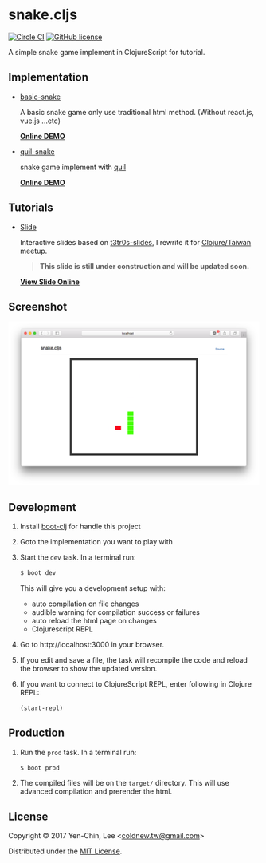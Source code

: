 # snake.cljs
[![Circle CI](https://circleci.com/gh/coldnew/snake.cljs.svg?style=svg)](https://circleci.com/gh/coldnew/snake.cljs)
[![GitHub license](https://img.shields.io/badge/license-MIT-blue.svg)](https://raw.githubusercontent.com/coldnew/snake.cljs/master/LICENSE)

A simple snake game implement in ClojureScript for tutorial.

## Implementation

- [basic-snake](https://github.com/coldnew/snake.cljs/tree/master/basic-snake)

    A basic snake game only use traditional html method. (Without react.js, vue.js ...etc)

    [**Online DEMO**](https://coldnew.github.io/snake.cljs)

- [quil-snake](https://github.com/coldnew/snake.cljs/tree/master/quil-snake)

    snake game implement with [quil](https://quil.info)

    [**Online DEMO**](https://coldnew.github.io/snake.cljs/quil)

## Tutorials

- [Slide](https://github.com/coldnew/snake.cljs/tree/master/slides)

    Interactive slides based on [t3tr0s-slides](https://github.com/shaunlebron/t3tr0s-slides), I rewrite it for [Clojure/Taiwan](https://clojure.tw) meetup.

    > **This slide is still under construction and will be updated soon.**

   [**View Slide Online**](https://coldnew.github.io/snake.cljs/slides/index.html)

## Screenshot

![Screenshot](https://raw.githubusercontent.com/coldnew/snake.cljs/master/screenshot.png)

## Development

1. Install [boot-clj](https://boot-clj.com) for handle this project

2. Goto the implementation you want to play with

3. Start the `dev` task. In a terminal run:
    ```bash
    $ boot dev
    ```
    This will give you a development setup with:
    - auto compilation on file changes
    - audible warning for compilation success or failures
    - auto reload the html page on changes
    - Clojurescript REPL

4. Go to http://localhost:3000 in your browser.

5. If you edit and save a file, the task will recompile the code and reload the
   browser to show the updated version.

6. If you want to connect to ClojureScript REPL, enter following in Clojure REPL:
   ```clojure
   (start-repl)
   ```

## Production

1. Run the `prod` task. In a terminal run:
    ```bash
    $ boot prod
    ```

2. The compiled files will be on the `target/` directory. This will use
   advanced compilation and prerender the html.

## License

Copyright © 2017 Yen-Chin, Lee <<coldnew.tw@gmail.com>>

Distributed under the [MIT License](http://opensource.org/licenses/MIT).
